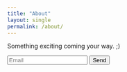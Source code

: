 ```yaml
---
title: "About"
layout: single
permalink: /about/
---
```


Something exciting coming your way. ;)
<form action="https://formspree.io/your@email.com"
      method="POST">
    <input type="email" placeholder="Email" name="_replyto" required>
    <input type="submit" value="Send">
</form>